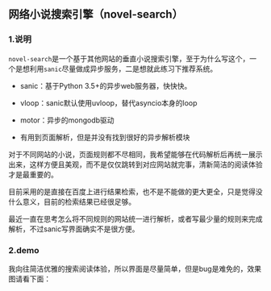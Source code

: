 ### 

## 网络小说搜索引擎（novel-search）

### 1.说明

`novel-search`是一个基于其他网站的垂直小说搜索引擎，至于为什么写这个，一个是想利用`sanic`尽量做成异步服务，二是想就此练习下推荐系统。

- sanic：基于Python 3.5+的异步web服务器，快快快。
- vloop：sanic默认使用uvloop，替代asyncio本身的loop
- motor：异步的mongodb驱动


- 有用到页面解析，但是并没有找到很好的异步解析模块

对于不同网站的小说，页面规则都不尽相同，我希望能够在代码解析后再统一展示出来，这样方便且美观，而不是仅仅跳转到对应网站就完事，清新简洁的阅读体验才是最重要的。

目前采用的是直接在百度上进行结果检索，也不是不能做的更大更全，只是觉得没什么意义，目前的检索结果已经很足够。

最近一直在思考怎么将不同规则的网站统一进行解析，或者写最少量的规则来完成解析，不过sanic写界面确实不是很方便。

### 2.demo

我向往简洁优雅的搜索阅读体验，所以界面是尽量简单，但是bug是难免的，效果图请看下面：